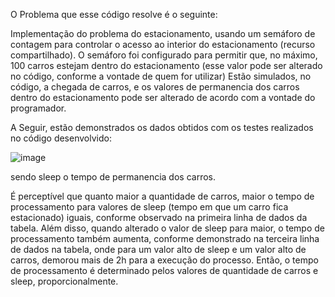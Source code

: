 O Problema que esse código resolve é o seguinte: 

Implementação do problema do estacionamento, usando um semáforo de contagem para controlar o acesso ao interior do estacionamento (recurso compartilhado).
O semáforo foi configurado para permitir que, no máximo, 100 carros estejam dentro do estacionamento (esse valor pode ser alterado no código, conforme a vontade de quem for utilizar)
Estão simulados, no código, a chegada de carros, e os valores de permanencia dos carros dentro do estacionamento pode ser alterado de acordo com a vontade do programador.

A Seguir, estão demonstrados os dados obtidos com os testes realizados no código
desenvolvido:

![image](https://user-images.githubusercontent.com/39598441/157034191-5b4fa729-eb3f-433d-b6ca-cd6b708b6fb9.png)

sendo sleep o tempo de permanencia dos carros. 

É perceptível que quanto maior a quantidade de carros, maior o tempo de
processamento para valores de sleep (tempo em que um carro fica estacionado) iguais,
conforme observado na primeira linha de dados da tabela. Além disso, quando alterado o
valor de sleep para maior, o tempo de processamento também aumenta, conforme
demonstrado na terceira linha de dados na tabela, onde para um valor alto de sleep e um
valor alto de carros, demorou mais de 2h para a execução do processo. Então, o tempo de
processamento é determinado pelos valores de quantidade de carros e sleep,
proporcionalmente.

